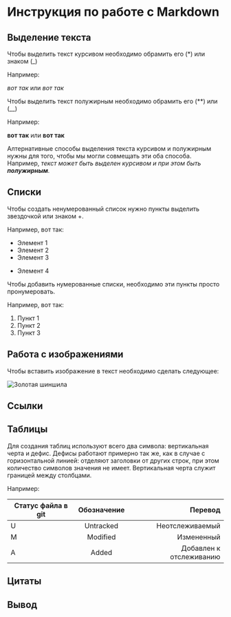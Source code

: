 # Инструкция по работе с Markdown
## Выделение текста
Чтобы выделить текст курсивом необходимо обрамить его (*) или знаком (_) 

Например:

 *вот так* или _вот так_

Чтобы выделить текст полужирным необходимо обрамить его (**) или (__) 

Например:

 **вот так** или __вот так__

Алтернативные способы выделения текста курсивом и полужирным нужны для того, чтобы мы могли совмещать эти оба способа. Например, _текст может быть выделен курсивом и при этом быть **полужирным**._


## Списки
Чтобы создать ненумерованный список нужно пункты выделить звездочкой или знаком +.

Например, вот так:
* Элемент 1
* Элемент 2
* Элемент 3
+ Элемент 4

Чтобы добавить нумерованные списки, необходимо эти пункты просто пронумеровать. 

Например, вот так:
1. Пункт 1
2. Пункт 2
3. Пункт 3


## Работа с изображениями
Чтобы вставить изображение в текст необходимо сделать следующее:

![Золотая шиншила](eeab0f7860772c0d6d2abc7dd358a9b8.jpg)
## Ссылки

## Таблицы
Для создания таблиц используют всего два символа: вертикальная черта и дефис. Дефисы работают примерно так же, как в случае с горизонтальной линией: отделяют заголовки от других строк, при этом количество символов значения не имеет. Вертикальная черта служит границей между столбцами.

Например:

| Статус файла в git   |      Обозначение    |  Перевод |
|----------|:-------------:|----------------:|
| U        |  Untracked    | Неотслеживаемый |
| M        |  Modified     |   Измененный    |
| A        |  Added        |    Добавлен к    отслеживанию |
## Цитаты

## Вывод
